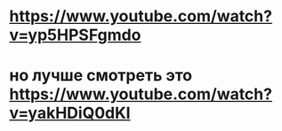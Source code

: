# https://www.youtube.com/watch?v=yp5HPSFgmdo
# но лучше смотреть это https://www.youtube.com/watch?v=yakHDiQ0dKI
